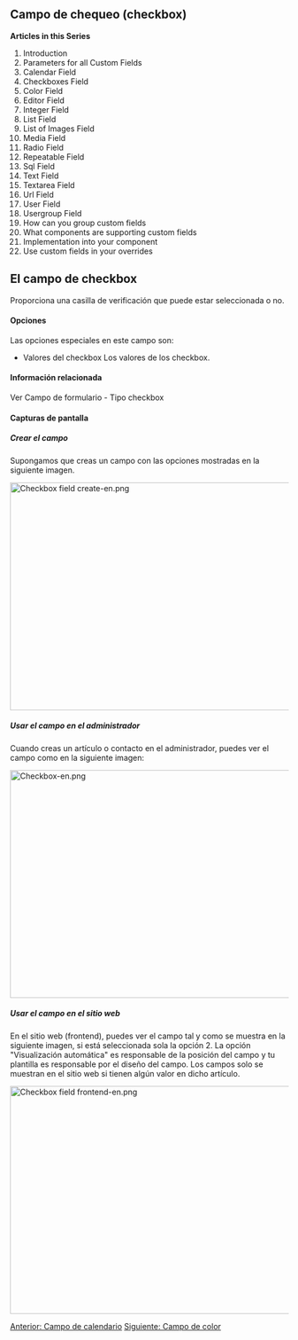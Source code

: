 <!-- Filename: J3.x:Adding_custom_fields/Checkboxes_Field / Display title: Agregar campos personalizados - Campo de checkbox -->

<span id="section-portal-heading"></span>

## Campo de chequeo (checkbox)

**Articles in this Series**

1.  Introduction
2.   Parameters for all Custom
    Fields
3.   Calendar
    Field
4.   Checkboxes
    Field
5.   Color
    Field
6.   Editor
    Field
7.   Integer
    Field
8.   List
    Field
9.   List of Images
    Field
10.  Media
    Field
11.  Radio
    Field
12.  Repeatable
    Field
13.  Sql
    Field
14.  Text
    Field
15.  Textarea
    Field
16.  Url
    Field
17.  User
    Field
18.  Usergroup
    Field
19.  How can you group custom
    fields
20.  What components are supporting custom
    fields
21.  Implementation into your
    component
22.  Use custom fields in your
    overrides

## El campo de checkbox

Proporciona una casilla de verificación que puede estar seleccionada o
no.

#### Opciones

Las opciones especiales en este campo son:

- Valores del checkbox
  Los valores de los checkbox.

#### Información relacionada

Ver  Campo de formulario - Tipo
checkbox

#### Capturas de pantalla

##### Crear el campo

Supongamos que creas un campo con las opciones mostradas en la siguiente
imagen.

<img
src="https://docs.joomla.org/images/thumb/f/fd/Checkbox_field_create-en.png/800px-Checkbox_field_create-en.png"
decoding="async"
srcset="https://docs.joomla.org/images/thumb/f/fd/Checkbox_field_create-en.png/1200px-Checkbox_field_create-en.png 1.5x, https://docs.joomla.org/images/f/fd/Checkbox_field_create-en.png 2x"
data-file-width="1291" data-file-height="663" width="800" height="411"
alt="Checkbox field create-en.png" />

##### Usar el campo en el administrador

Cuando creas un artículo o contacto en el administrador, puedes ver el
campo como en la siguiente imagen:

<img
src="https://docs.joomla.org/images/thumb/5/5a/Checkbox-en.png/800px-Checkbox-en.png"
decoding="async"
srcset="https://docs.joomla.org/images/thumb/5/5a/Checkbox-en.png/1200px-Checkbox-en.png 1.5x, https://docs.joomla.org/images/5/5a/Checkbox-en.png 2x"
data-file-width="1291" data-file-height="663" width="800" height="411"
alt="Checkbox-en.png" />

##### Usar el campo en el sitio web

En el sitio web (frontend), puedes ver el campo tal y como se muestra en
la siguiente imagen, si está seleccionada sola la opción 2. La opción
"Visualización automática" es responsable de la posición del campo y tu
plantilla es responsable por el diseño del campo.
Los campos solo se muestran en el sitio web si tienen algún valor en
dicho artículo.

<img
src="https://docs.joomla.org/images/thumb/b/b3/Checkbox_field_frontend-en.png/800px-Checkbox_field_frontend-en.png"
decoding="async"
srcset="https://docs.joomla.org/images/thumb/b/b3/Checkbox_field_frontend-en.png/1200px-Checkbox_field_frontend-en.png 1.5x, https://docs.joomla.org/images/b/b3/Checkbox_field_frontend-en.png 2x"
data-file-width="1291" data-file-height="663" width="800" height="411"
alt="Checkbox field frontend-en.png" />

<a
href="https://docs.joomla.org/J3.x:Adding_custom_fields/Calendar_Field"
id="content-button" class="button expand success">Anterior: Campo de
calendario</a>
<a href="https://docs.joomla.org/J3.x:Adding_custom_fields/Color_Field"
id="content-button" class="button expand">Siguiente: Campo de color</a>
